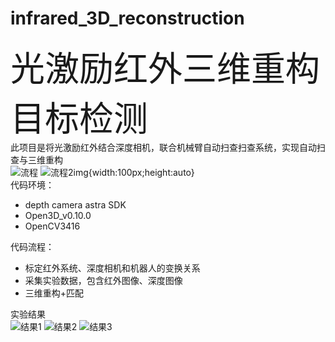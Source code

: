 # infrared_3D_reconstruction
<font style="font-size:55px">光激励红外三维重构目标检测</font><br>
此项目是将光激励红外结合深度相机，联合机械臂自动扫查扫查系统，实现自动扫查与三维重构<br>
![流程](https://user-images.githubusercontent.com/54426524/163543969-5eef0645-95ee-4053-a975-aaa4c35f2fe9.PNG)
![流程2](https://user-images.githubusercontent.com/54426524/163543973-1bf3b3b7-81a2-4e2a-b0b4-ae56588ca05e.PNG)img{width:100px;height:auto}<br>
代码环境：<br>
+ depth camera astra SDK<br>
+ Open3D_v0.10.0<br>
+ OpenCV3416<br>

代码流程：<br>
+ 标定红外系统、深度相机和机器人的变换关系<br>
+ 采集实验数据，包含红外图像、深度图像<br>
+ 三维重构+匹配<br>

实验结果<br>
![结果1](https://user-images.githubusercontent.com/54426524/163544509-78d6ee3d-0d8c-4aca-bc2f-cca8226b957e.PNG)
![结果2](https://user-images.githubusercontent.com/54426524/163544515-513c394e-4ecb-44a9-9a5b-124f0d90bd2a.PNG)
![结果3](https://user-images.githubusercontent.com/54426524/163544521-eaaed732-175a-4793-acda-e93f60a25552.PNG)
